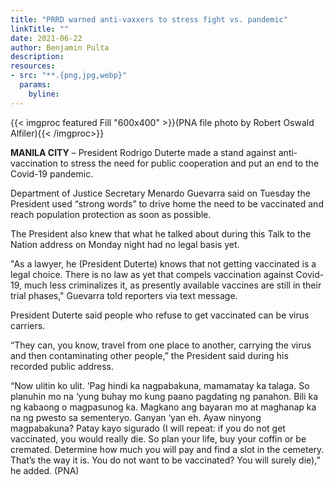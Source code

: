 ```yaml
---
title: "PRRD warned anti-vaxxers to stress fight vs. pandemic"
linkTitle: ""
date: 2021-06-22
author: Benjamin Pulta
description:
resources:
- src: "**.{png,jpg,webp}"
  params:
    byline: 
---
```

{{< imgproc featured Fill "600x400" >}}(PNA file photo by Robert Oswald Alfiler){{< /imgproc>}}

**MANILA CITY** –  President Rodrigo Duterte made a stand against anti-vaccination to stress the need for public cooperation and put an end to the Covid-19 pandemic.

Department of Justice Secretary Menardo Guevarra said on Tuesday the President used “strong words” to drive home the need to be vaccinated and reach population protection as soon as possible.

The President also knew that what he talked about during this Talk to the Nation address on Monday night had no legal basis yet.

"As a lawyer, he (President Duterte) knows that not getting vaccinated is a legal choice. There is no law as yet that compels vaccination against Covid-19, much less criminalizes it, as presently available vaccines are still in their trial phases," Guevarra told reporters via text message.

President Duterte said people who refuse to get vaccinated can be virus carriers.

“They can, you know, travel from one place to another, carrying the virus and then contaminating other people,” the President said during his recorded public address.

“Now ulitin ko ulit. ‘Pag hindi ka nagpabakuna, mamamatay ka talaga. So planuhin mo na ‘yung buhay mo kung paano pagdating ng panahon. Bili ka ng kabaong o magpasunog ka. Magkano ang bayaran mo at maghanap ka na ng pwesto sa sementeryo. Ganyan ‘yan eh. Ayaw ninyong magpabakuna? Patay kayo sigurado (I will repeat: if you do not get vaccinated, you would really die. So plan your life, buy your coffin or be cremated. Determine how much you will pay and find a slot in the cemetery. That’s the way it is. You do not want to be vaccinated? You will surely die),” he added. (PNA)
